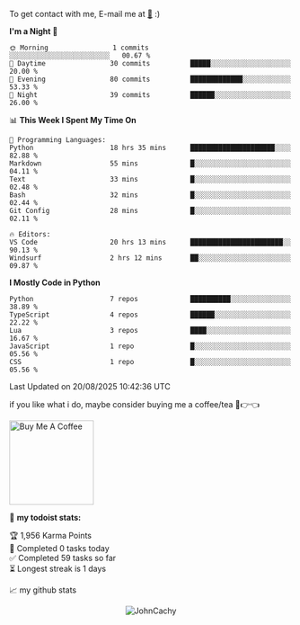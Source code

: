 To get contact with me, E-mail me at [📧](mailto:johncachy@amiverse.uk) :)


<!--START_SECTION:waka-->
**I'm a Night 🦉** 

```text
🌞 Morning                1 commits           ░░░░░░░░░░░░░░░░░░░░░░░░░   00.67 % 
🌆 Daytime                30 commits          █████░░░░░░░░░░░░░░░░░░░░   20.00 % 
🌃 Evening                80 commits          █████████████░░░░░░░░░░░░   53.33 % 
🌙 Night                  39 commits          ██████░░░░░░░░░░░░░░░░░░░   26.00 % 
```


📊 **This Week I Spent My Time On** 

```text
💬 Programming Languages: 
Python                   18 hrs 35 mins      █████████████████████░░░░   82.88 % 
Markdown                 55 mins             █░░░░░░░░░░░░░░░░░░░░░░░░   04.11 % 
Text                     33 mins             █░░░░░░░░░░░░░░░░░░░░░░░░   02.48 % 
Bash                     32 mins             █░░░░░░░░░░░░░░░░░░░░░░░░   02.44 % 
Git Config               28 mins             █░░░░░░░░░░░░░░░░░░░░░░░░   02.11 % 

🔥 Editors: 
VS Code                  20 hrs 13 mins      ███████████████████████░░   90.13 % 
Windsurf                 2 hrs 12 mins       ██░░░░░░░░░░░░░░░░░░░░░░░   09.87 % 
```

**I Mostly Code in Python** 

```text
Python                   7 repos             ██████████░░░░░░░░░░░░░░░   38.89 % 
TypeScript               4 repos             ██████░░░░░░░░░░░░░░░░░░░   22.22 % 
Lua                      3 repos             ████░░░░░░░░░░░░░░░░░░░░░   16.67 % 
JavaScript               1 repo              █░░░░░░░░░░░░░░░░░░░░░░░░   05.56 % 
CSS                      1 repo              █░░░░░░░░░░░░░░░░░░░░░░░░   05.56 % 
```




 Last Updated on 20/08/2025 10:42:36 UTC
<!--END_SECTION:waka-->

if you like what i do, maybe consider buying me a coffee/tea 🥺👉👈

<a href="https://buymeacoffee.com/johncachy" target="_blank"><img src="https://cdn.buymeacoffee.com/buttons/v2/default-red.png" alt="Buy Me A Coffee" width="150" ></a>

🚧 **my todoist stats:**

<!-- TODO-IST:START -->
🏆  1,956 Karma Points           
🌸  Completed 0 tasks today           
✅  Completed 59 tasks so far           
⏳  Longest streak is 1 days
<!-- TODO-IST:END -->

📈 my github stats

<p align="center"> <img src="https://github-readme-stats.vercel.app/api?username=chinshunyu&show_icons=true&theme=gotham" alt="JohnCachy" />




